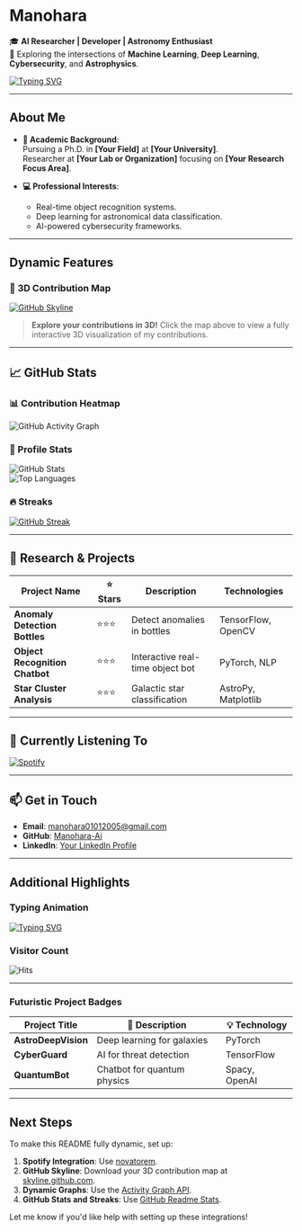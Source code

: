 # **Manohara**  
🎓 **AI Researcher | Developer | Astronomy Enthusiast**  
📍 Exploring the intersections of **Machine Learning**, **Deep Learning**, **Cybersecurity**, and **Astrophysics**.  

[![Typing SVG](https://readme-typing-svg.demolab.com?font=Fira+Code&weight=600&size=22&pause=1000&color=36BCF7&width=800&lines=Welcome+to+My+GitHub!;Passionate+about+AI+and+Astrophysics;Researching+and+Building+Intelligent+Systems)](https://git.io/typing-svg)

---

## **About Me**  
- **📖 Academic Background**:  
  Pursuing a Ph.D. in **[Your Field]** at **[Your University]**.  
  Researcher at **[Your Lab or Organization]** focusing on **[Your Research Focus Area]**.  

- **💻 Professional Interests**:  
  - Real-time object recognition systems.  
  - Deep learning for astronomical data classification.  
  - AI-powered cybersecurity frameworks.  

---

## **Dynamic Features**  
### 🌟 **3D Contribution Map**  
[![GitHub Skyline](https://github.com/Manohara-Ai/Manohara-Ai/assets/skyline)](https://skyline.github.com/Manohara-Ai/2024)  
> **Explore your contributions in 3D!** Click the map above to view a fully interactive 3D visualization of my contributions.

---

## **📈 GitHub Stats**  

### **📊 Contribution Heatmap**  
![GitHub Activity Graph](https://activity-graph.herokuapp.com/graph?username=Manohara-Ai&theme=react-dark&bg_color=0d1117&color=36BCF7&line=00c7c7&point=1adbce)  

### **🔢 Profile Stats**  
![GitHub Stats](https://github-readme-stats.vercel.app/api?username=Manohara-Ai&show_icons=true&hide_border=true&theme=radical)  
![Top Languages](https://github-readme-stats.vercel.app/api/top-langs/?username=Manohara-Ai&layout=compact&theme=radical)  

### **🔥 Streaks**  
[![GitHub Streak](https://streak-stats.demolab.com?user=Manohara-Ai&theme=radical)](https://git.io/streak-stats)

---

## **🔬 Research & Projects**  
| Project Name                  | ⭐ Stars | Description                          | Technologies         |  
|-------------------------------|---------|--------------------------------------|----------------------|  
| **Anomaly Detection Bottles** | ⭐⭐⭐    | Detect anomalies in bottles          | TensorFlow, OpenCV   |  
| **Object Recognition Chatbot**| ⭐⭐⭐    | Interactive real-time object bot     | PyTorch, NLP         |  
| **Star Cluster Analysis**     | ⭐⭐⭐    | Galactic star classification         | AstroPy, Matplotlib  |  

---

## **🌌 Currently Listening To**  
[![Spotify](https://novatorem-Manohara-Ai.vercel.app/api/spotify)](https://open.spotify.com/user/your-spotify-id)  

---

## **📫 Get in Touch**  
- **Email**: [manohara01012005@gmail.com](mailto:manohara01012005@gmail.com)  
- **GitHub**: [Manohara-Ai](https://github.com/Manohara-Ai)  
- **LinkedIn**: [Your LinkedIn Profile](https://linkedin.com/in/yourusername)  

---

## **Additional Highlights**  

### **Typing Animation**  
[![Typing SVG](https://readme-typing-svg.demolab.com?font=Fira+Code&weight=600&size=22&pause=1000&color=36BCF7&width=800&lines=Building+the+Future+with+AI!;Exploring+the+Universe+Through+Data)](https://git.io/typing-svg)

### **Visitor Count**  
![Hits](https://hits.sh/github.com/Manohara-Ai/hits.svg?style=flat-square&label=Profile%20Views&color=36BCF7)

---

### **Futuristic Project Badges**  
| Project Title                     | 🚀 Description               | 💡 Technology |  
|-----------------------------------|-----------------------------|---------------|  
| **AstroDeepVision**               | Deep learning for galaxies  | PyTorch       |  
| **CyberGuard**                    | AI for threat detection     | TensorFlow    |  
| **QuantumBot**                    | Chatbot for quantum physics | Spacy, OpenAI |  

---

## **Next Steps**  
To make this README fully dynamic, set up:  
1. **Spotify Integration**: Use [novatorem](https://github.com/novatorem).  
2. **GitHub Skyline**: Download your 3D contribution map at [skyline.github.com](https://skyline.github.com).  
3. **Dynamic Graphs**: Use the [Activity Graph API](https://github.com/Ashutosh00710/github-readme-activity-graph).  
4. **GitHub Stats and Streaks**: Use [GitHub Readme Stats](https://github.com/anuraghazra/github-readme-stats).  

Let me know if you'd like help with setting up these integrations!  
